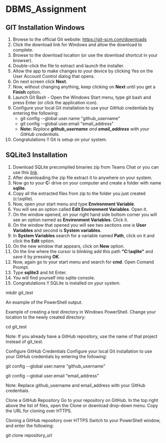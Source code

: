 # DBMS_Assignment
## GIT Installation Windows
  1. Browse to the official Git website: https://git-scm.com/downloads
  2. Click the download link for Windows and allow the download to complete.
  3. Browse to the download location (or use the download shortcut in your browser).
  4. Double-click the file to extract and launch the installer.
  5. Allow the app to make changes to your device by clicking Yes on the User Account Control dialog that opens.
  6. On next screen click **Next**.
  7. Now, without changing anything, keep clicking on **Next** until you get a **Finish** option.
  8. Launch Git Bash - Open the Windows Start menu, type git bash and press Enter (or click the application icon).
  9. Configure your local Git installation to use your GitHub credentials by entering the following:
      - git config --global user.name "github_username"
      - git config --global user.email "email_address"
      - **Note:** *Replace **github_username** and **email_address** with your GitHub credentials.*
  10. Congratulations !! Git is setup on your system.
  
## SQLite3 Installation
  1. Download SQLite precompiled binaries zip from Teams Chat or you can use this [link](https://www.sqlite.org/2022/sqlite-tools-win32-x86-3390300.zip).
  2. After downloading the zip file extract it to anywhere on your system.
  3. Now go to your **C:** drive on your computer and create a folder with name **sqlite**.
  4. Copy all the extracted files from zip to the folder you just created (c:\sqlite).
  5. Now, open your start menu and type **Environment Variable**.
  6. You will see an option called **Edit Environment Variables**. Open it.
  7. On the window opened, on your right hand side bottom corner you will see an option named as **Environment Variables**. Click it.
  8. On the window that opened you will see two sections one is **User Variables** and second is **System variables**.
  9. In **System Variables** search for a variable named **Path**, click on it and click the **Edit** option.
  10. On the new window that appears, click on **New** option.
  11. On the line where the cursor is blinking add this path **"C:\sqlite"** and save it by pressing **OK**.
  12. Now, again go to your start menu and search for **cmd**. Open Comand Prompt.
  13. Type **sqlite3** and hit Enter.
  14. You will find yourself into sqlite console.
  15. Congratulations !! SQLite is installed on ypur system.


mkdir git_test

An example of the PowerShell output.

Example of creating a test directory in Windows PowerShell.
Change your location to the newly created directory:

cd git_test

Note: If you already have a GitHub repository, use the name of that project instead of git_test.

Configure GitHub Credentials
Configure your local Git installation to use your GitHub credentials by entering the following:

git config --global user.name "github_username"

git config --global user.email "email_address"

Note: Replace github_username and email_address with your GitHub credentials.

Clone a GitHub Repository
Go to your repository on GitHub. In the top right above the list of files, open the Clone or download drop-down menu. Copy the URL for cloning over HTTPS.

Cloning a GitHub repository over HTTPS
Switch to your PowerShell window, and enter the following:

git clone repository_url


